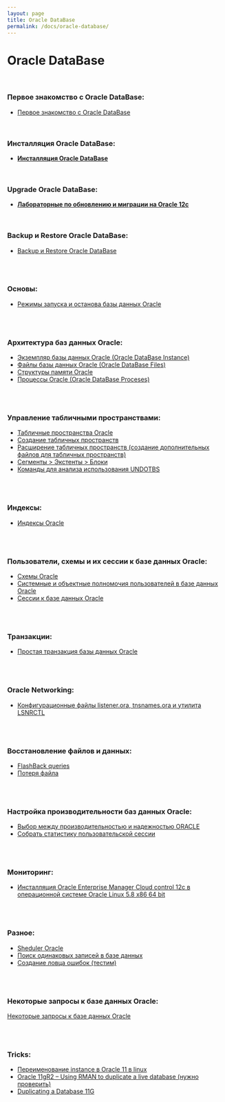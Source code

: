 ```yaml
---
layout: page
title: Oracle DataBase
permalink: /docs/oracle-database/
---
```



<h1>Oracle DataBase</h1>

<br/>
<h3>Первое знакомство с Oracle DataBase:</h3>

<ul>
    <li><a href="/docs/oracle-database/beginning/">Первое знакомство с Oracle DataBase</a></li>
</ul>


<br/>

### Инсталляция Oracle DataBase:

<ul>
    <li><a href="/oracle-database-installation/"><strong>Инсталляция Oracle DataBase</strong></a></li>
</ul>


<br/>

### Upgrade Oracle DataBase:

<ul>
    <li><a href="/oracle-database-upgrade/"><strong>Лабораторные по обновлению и миграции на Oracle 12c</strong></a></li>
</ul>


<br/>

### Backup и Restore Oracle DataBase:

<ul>
    <li>
        <a href="/docs/oracle-database/backup-and-restore/">Backup и Restore Oracle DataBase</a>
    </li>
</ul>



<br/><br/>
<h3>Основы:</h3>

<ul>
    <li>
        <a href="/docs/startup-and-shutdown-oracle-instance/">Режимы запуска и останова базы данных Oracle</a>
    </li>
</ul>


<br/><br/>
<h3>Архитектура баз данных Oracle:</h3>


<ul>
    <li>
        <a href="/docs/architecture/instance/">Экземпляр базы данных Oracle (Oracle DataBase Instance)</a>
    </li>
    <li>
        <a href="/docs/architecture/files/">Файлы базы данных Oracle (Oracle DataBase Files)</a>
    </li>
    <li>
        <a href="/docs/architecture/memory/">Структуры памяти Oracle</a>
    </li>
    <li>
        <a href="/docs/architecture/proceses/">Процессы Oracle (Oracle DataBase Proceses)</a>
    </li>

</ul>



<br/><br/>
<h3>Управление табличными пространствами:</h3>

<ul>
    <li>
        <a href="/docs/architecture/tablespaces/about-tablespaces/">Табличные пространства Oracle </a>
    </li>
    <li>
        <a href="/docs/architecture/tablespaces/create-new-tablespace/">Создание табличных пространств</a>
    </li>
    <li>
        <a href="/docs/architecture/tablespaces/additional-tablespace/">Расширение табличных пространств (создание дополнительных файлов для табличных пространств)</a>
    </li>
    <li>
        <a href="/docs/architecture/tablespaces/segments-extents-and-blocks/">Сегменты > Экстенты > Блоки</a>
    </li>
    <li>
        <a href="/docs/architecture/tablespaces/undo-tablespace/">Команды для анализа использования UNDOTBS</a>
    </li>
</ul>



<br/><br/>
<h3>Индексы:</h3>


<ul>
    <li>
        <a href="/docs/architecture/indexes/">Индексы Oracle</a>
    </li>
</ul>


<br/><br/>
<h3>Пользователи, схемы и их сессии к базе данных Oracle:</h3>


<ul>
    <li>
        <a href="/docs/architecture/schemas/basics/">Схемы Oracle</a>
    </li>
    <li>
        <a href="/docs/architecture/schemas/user-permissions/">Системные и объектные полномочия пользователей в базе данных Oracle</a>
    </li>
    <li>
        <a href="/docs/architecture/schemas/sessions/">Сессии к базе данных Oracle</a>
    </li>
</ul>




<br/><br/>
<h3>Транзакции:</h3>


<ul>
    <li>
        <a href="/docs/architecture/transactions/simple-transaction/">Простая транзакция базы данных Oracle</a><br/>
    </li>
</ul>




<br/><br/>
<h3>Oracle Networking:</h3>


<ul>
    <li>
        <a href="/docs/architecture/networking/">Конфигурационные файлы listener.ora, tnsnames.ora и утилита LSNRCTL</a>
    </li>
</ul>



<br/><br/>
<h3>Восстановление файлов и данных:</h3>


<ul>
    <li>
        <a href="/docs/architecture/restore-files-and-data/flashback-queries/">FlashBack queries</a>
    </li>
    <li>
        <a href="/docs/architecture/restore-files-and-data/oracle-database-has-been-lost/">Потеря файла</a>
    </li>
</ul>


<br/><br/>
<h3>Настройка производительности баз данных Oracle:</h3>


<ul>
    <li>
        <a href="/docs/architecture/performance/performance-or-reliability/">Выбор между производительностью и надежностью ОRАСLЕ</a>
    </li>
    <li>
        <a href="/docs/architecture/performance/collect-session-statistics/">Собрать статистику пользовательской сессии</a>
    </li>
</ul>




<br/><br/>
<h3>Мониторинг:</h3>


<ul>
    <li>
        <a href="http://odba.ru/showthread.php?t=744">Инсталляция Oracle Enterprise Manager Cloud control 12c в операционной системе Oracle Linux 5.8 x86 64 bit</a>
    </li>
</ul>



<br/><br/>
<h3>Разное:</h3>


<ul>
    <li>
        <a href="/docs/architecture/other/sheduler/">Sheduler Oracle</a>
    </li>
    <li>
        <a href="/docs/architecture/other/poisk-dublikatov/">Поиск одинаковых записей в базе данных</a>
    </li>
    <li>
        <a href="/docs/architecture/other/oracle-err-catcher/">Создание ловца ошибок (тестим)</a>
    </li>
</ul>


<br/><br/>

<h3>Некоторые запросы к базе данных Oracle:</h3>
<a href="/docs/architecture/queries/query/">Некоторые запросы к базе данных Oracle</a><br/>




<br/><br/>
<h3>Tricks:</h3>


<ul>
    <li>
        <a href="/docs/tricks/rename-oracle-instance/">Переименование instance в Oracle 11 в linux</a>
    </li>
    <li>
        <a href="https://newbiedba.wordpress.com/2013/05/17/oracle-11gr2-using-rman-to-duplicate-a-live-database/">Oracle 11gR2 – Using RMAN to duplicate a live database (нужно проверить)</a>
    </li>
    <li>
        <a href="http://docs.oracle.com/cd/B28359_01/backup.111/b28270/rcmdupdb.htm#BRADV168">Duplicating a Database 11G</a>
    </li>
</ul>

